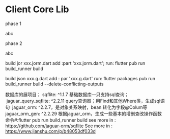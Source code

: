 Client Core Lib
=======

phase 1

abc

phase 2

abc

build jor  xxx.jorm.dart
add :part 'xxx.jorm.dart';
run: flutter pub run build_runner build

build json xxx.g.dart
add : par 'xxx.g.dart'
run: flutter packages pub run build_runner build --delete-conflicting-outputs

数据库的展项目；
sqflite: ^1.1.7       基础数据库—只支持sql查询；
 jaguar_query_sqflite: ^2.2.11  query查询器；用Find和其他Where类，生成sql语句
 jaguar_orm: ^2.2.7，是对象关系映射，bean 转化为字段@Colum等
jaguar_orm_gen: ^2.2.29 根据jaguar_orm，生成一些基本的增删查改操作函数
命令#:flutter pub run build_runner build
see more in : https://github.com/jaguar-orm/sqflite
See more in : https://www.jianshu.com/p/b48053df033d
